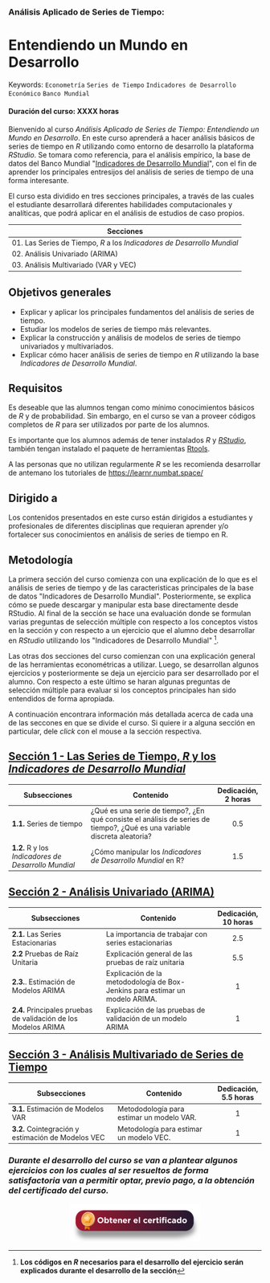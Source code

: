 ### Análisis Aplicado de Series de Tiempo: 
# Entendiendo un Mundo en Desarrollo
Keywords: `Econometría` `Series de Tiempo` `Indicadores de Desarrollo Económico` `Banco Mundial`
#### Duración del curso: XXXX horas
Bienvenido al curso _Análisis Aplicado de Series de Tiempo: Entendiendo un Mundo en Desarrollo_. En este curso aprenderá a hacer análisis básicos de series de tiempo en $R$ utilizando como entorno de desarrollo la plataforma $RStudio$. Se tomara como referencia, para el análisis empírico, la base de datos del Banco Mundial "[Indicadores de Desarrollo Mundial](https://databank.worldbank.org/source/world-development-indicators)", con el fin de aprender los principales entresijos del análisis de series de tiempo de una forma interesante.

El curso esta dividido en tres secciones principales, a través de las cuales el estudiante desarrollará diferentes habilidades computacionales y analíticas, que podrá aplicar en el análisis de estudios de caso propios.

| Secciones                                                                                               |   
|---------------------------------------------------------------------------------------------------------|
| 01. Las Series de Tiempo,  $R$ a los _Indicadores de Desarrollo Mundial_                                | 
| 02. Análisis Univariado (ARIMA)                                                                         | 
| 03. Análisis Multivariado (VAR y VEC)                                                                   | 


## Objetivos generales
* Explicar y aplicar los principales fundamentos del análisis de series de tiempo.
* Estudiar los modelos de series de tiempo más relevantes.
* Explicar la construcción y análisis de modelos de series de tiempo univariados y multivariados.
* Explicar cómo hacer análisis de series de tiempo en $R$ utilizando la base _Indicadores de Desarrollo Mundial_.

## Requisitos
Es deseable que las alumnos tengan como mínimo conocimientos básicos de $R$ y de probabilidad. Sin embargo, en el curso se van a proveer códigos completos de $R$ para ser utilizados por parte de los alumnos.

Es importante que los alumnos además de tener instalados $R$ y [$RStudio$](https://posit.co/download/rstudio-desktop/), también tengan instalado el paquete de herramientas [Rtools](https://cran.r-project.org/bin/windows/Rtools/).

A las personas que no utilizan regularmente $R$ se les recomienda desarrollar de antemano los tutoriales de https://learnr.numbat.space/

## Dirigido a
Los contenidos presentados en este curso están dirigidos a estudiantes y profesionales de diferentes disciplinas que requieran aprender y/o fortalecer sus conocimientos en análisis de series de tiempo en R.

## Metodología
La primera sección del curso comienza con una explicación de lo que es el análisis de series de tiempo y de las caracteristicas principales de la base de datos "Indicadores de Desarrollo Mundial". Posteriormente, se explica cómo se puede descargar y manipular esta base directamente desde RStudio. Al final de la sección se hace una evaluación donde se formulan varias preguntas de selección múltiple con respecto a los conceptos vistos en la sección y con respecto a un ejercicio que el alumno debe desarrollar en $RStudio$ utilizando los "Indicadores de Desarrollo Mundial" [^1]. 

[^1]: **Los códigos en _R_ necesarios para el desarrollo del ejercicio serán explicados durante el desarrollo de la sección**

Las otras dos secciones del curso comienzan con una explicación general de las herramientas econométricas a utilizar. Luego, se desarrollan algunos ejercicios y posteriormente se deja un ejercicio para ser desarrollado por el alumno. Con respecto a este último se haran algunas preguntas de selección múltiple para evaluar si los conceptos principales han sido entendidos de forma apropiada.

A continuación encontrara información más detallada acerca de cada una de las seccones en que se divide el curso. Si quiere ir a alguna sección en particular, dele _click_ con el mouse a la sección respectiva. 

## [Sección 1 - Las Series de Tiempo, _R_ y los _Indicadores de Desarrollo Mundial_](Seccion01/Readme.md)
| Subsecciones                                         | Contenido                                                                                                                | Dedicación,<br> 2 horas   | 
|------------------------------------------------------|--------------------------------------------------------------------------------------------------------------------------|:-------------------------:|
| **1.1.** Series de tiempo                            |¿Qué es una serie de tiempo?, ¿En qué consiste el análisis de series de tiempo?, ¿Qué es una variable discreta aleatoria? |             0.5           | 
| **1.2.** R y los _Indicadores de Desarrollo Mundial_ |¿Cómo manipular los _Indicadores de Desarrollo Mundial_ en R?                                                             |             1.5           | 

## [Sección 2 - Análisis Univariado (ARIMA)](Seccion02/Readme.md)
| Subsecciones                                                   | Contenido                                                                     | Dedicación,<br> 10 horas| 
|-----------------------------------------------------------------|------------------------------------------------------------------------------|:-----------------------:|
| **2.1.** Las Series Estacionarias                               | La importancia de trabajar con series estacionarias                          |             2.5         | 
| **2.2** Pruebas de Raíz Unitaria                                | Explicación general de las pruebas de raíz unitaria                          |             5.5         | 
| **2.3.**. Estimación de Modelos ARIMA                           | Explicación de la metododología de Box-Jenkins para estimar un modelo ARIMA. |              1          | 
| **2.4.** Principales pruebas de validación de los Modelos ARIMA | Explicación de las pruebas de validación de un modelo ARIMA                  |              1          | 

## [Sección 3 - Análisis Multivariado de Series de Tiempo](Seccion03/Readme.md)
| Subsecciones                                       | Contenido                                     | Dedicación,<br> 5.5 horas | 
|----------------------------------------------------|-----------------------------------------------|:-------------------------:|
| **3.1.** Estimación de Modelos VAR                  | Metododología para estimar un modelo VAR.     |              1            | 
| **3.2.** Cointegración y estimación de Modelos VEC  | Metodología para estimar un modelo VEC.       |              1            | 

### _Durante el desarrollo del curso se van a plantear algunos ejercicios con los cuales al ser resueltos de forma satisfactoria van a permitir optar, previo pago, a la obtención del certificado del curso._
  
<div align="center"><a href="https://enlace-academico.escuelaing.edu.co/psc/FORMULARIO/EMPLOYEE/SA/c/EC_LOCALIZACION_RE.LC_FRM_ADMEDCO_FL.GBL" target="_blank"><img src="https://github.com/alvaroperdomo/World-Econometrics/blob/main/.icons/IconCEHBotonCertificado.png" alt="World-Econometrics" width="260" border="0" /></a></div>
